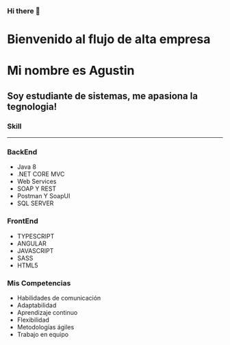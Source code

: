 ### Hi there 👋

# Bienvenido al flujo de alta empresa

Mi nombre es Agustin 
=============

Soy estudiante de sistemas, me apasiona la tegnologia!
-------------

### Skill
-------------
### BackEnd
* Java 8
* .NET CORE MVC
* Web Services
* SOAP Y REST
* Postman Y SoapUI
* SQL SERVER

### FrontEnd
* TYPESCRIPT
* ANGULAR
* JAVASCRIPT
* SASS
* HTML5
  


### Mis Competencias

* Habilidades de
comunicación
* Adaptabilidad
* Aprendizaje continuo
* Flexibilidad
* Metodologías ágiles
* Trabajo en equipo
